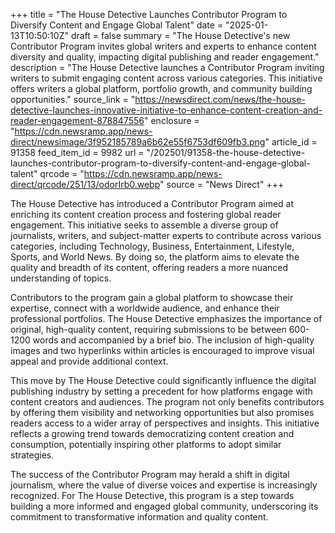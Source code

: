 +++
title = "The House Detective Launches Contributor Program to Diversify Content and Engage Global Talent"
date = "2025-01-13T10:50:10Z"
draft = false
summary = "The House Detective's new Contributor Program invites global writers and experts to enhance content diversity and quality, impacting digital publishing and reader engagement."
description = "The House Detective launches a Contributor Program inviting writers to submit engaging content across various categories. This initiative offers writers a global platform, portfolio growth, and community building opportunities."
source_link = "https://newsdirect.com/news/the-house-detective-launches-innovative-initiative-to-enhance-content-creation-and-reader-engagement-878847556"
enclosure = "https://cdn.newsramp.app/news-direct/newsimage/3f952185789a6b62e55f6753df609fb3.png"
article_id = 91358
feed_item_id = 9982
url = "/202501/91358-the-house-detective-launches-contributor-program-to-diversify-content-and-engage-global-talent"
qrcode = "https://cdn.newsramp.app/news-direct/qrcode/251/13/odorIrb0.webp"
source = "News Direct"
+++

<p>The House Detective has introduced a Contributor Program aimed at enriching its content creation process and fostering global reader engagement. This initiative seeks to assemble a diverse group of journalists, writers, and subject-matter experts to contribute across various categories, including Technology, Business, Entertainment, Lifestyle, Sports, and World News. By doing so, the platform aims to elevate the quality and breadth of its content, offering readers a more nuanced understanding of topics.</p><p>Contributors to the program gain a global platform to showcase their expertise, connect with a worldwide audience, and enhance their professional portfolios. The House Detective emphasizes the importance of original, high-quality content, requiring submissions to be between 600-1200 words and accompanied by a brief bio. The inclusion of high-quality images and two hyperlinks within articles is encouraged to improve visual appeal and provide additional context.</p><p>This move by The House Detective could significantly influence the digital publishing industry by setting a precedent for how platforms engage with content creators and audiences. The program not only benefits contributors by offering them visibility and networking opportunities but also promises readers access to a wider array of perspectives and insights. This initiative reflects a growing trend towards democratizing content creation and consumption, potentially inspiring other platforms to adopt similar strategies.</p><p>The success of the Contributor Program may herald a shift in digital journalism, where the value of diverse voices and expertise is increasingly recognized. For The House Detective, this program is a step towards building a more informed and engaged global community, underscoring its commitment to transformative information and quality content.</p>